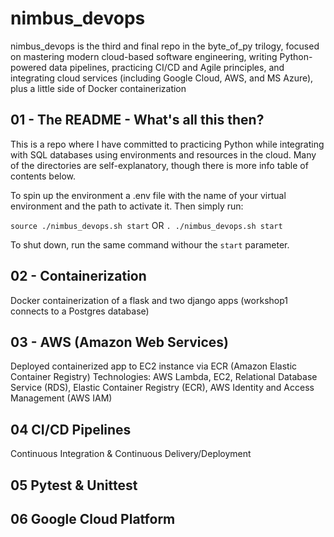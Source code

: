 # nimbus_devops

nimbus_devops is the third and final repo in the byte_of_py trilogy, focused on mastering modern cloud-based software engineering, writing Python-powered data pipelines, practicing CI/CD and Agile principles, and integrating cloud services (including Google Cloud, AWS, and MS Azure), plus a little side of Docker containerization

## 01 - The README - What's all this then?

This is a repo where I have committed to practicing Python while integrating with SQL databases using environments and resources in the cloud. Many of the directories are self-explanatory, though there is more info table of contents below.

To spin up the environment a .env file with the name of your virtual environment and the path to activate it. Then simply run:

`source ./nimbus_devops.sh start`
OR
`. ./nimbus_devops.sh start`

To shut down, run the same command withour the `start` parameter.

## 02 - Containerization

Docker containerization of a flask and two django apps (workshop1 connects to a Postgres database)

## 03 - AWS (Amazon Web Services)

Deployed containerized app to EC2 instance via ECR (Amazon Elastic Container Registry)
Technologies: AWS Lambda, EC2, Relational Database Service (RDS), Elastic Container Registry (ECR),
AWS Identity and Access Management (AWS IAM)

## 04 CI/CD Pipelines

Continuous Integration & Continuous Delivery/Deployment

## 05 Pytest & Unittest

## 06 Google Cloud Platform
